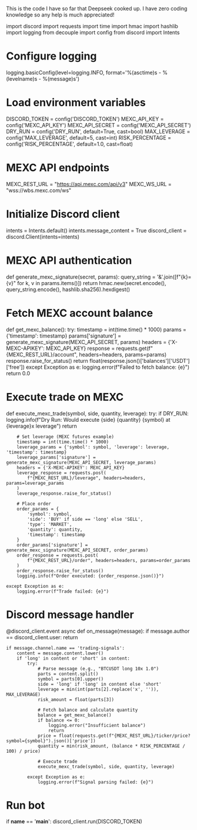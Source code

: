 This is the code I have so far that Deepseek cooked up.
I have zero coding knowledge so any help is much appreciated!

import discord
import requests
import time
import hmac
import hashlib
import logging
from decouple import config
from discord import Intents

# Configure logging
logging.basicConfig(level=logging.INFO, format='%(asctime)s - %(levelname)s - %(message)s')

# Load environment variables
DISCORD_TOKEN = config('DISCORD_TOKEN')
MEXC_API_KEY = config('MEXC_API_KEY')
MEXC_API_SECRET = config('MEXC_API_SECRET')
DRY_RUN = config('DRY_RUN', default=True, cast=bool)
MAX_LEVERAGE = config('MAX_LEVERAGE', default=5, cast=int)
RISK_PERCENTAGE = config('RISK_PERCENTAGE', default=1.0, cast=float)

# MEXC API endpoints
MEXC_REST_URL = "https://api.mexc.com/api/v3"
MEXC_WS_URL = "wss://wbs.mexc.com/ws"

# Initialize Discord client
intents = Intents.default()
intents.message_content = True
discord_client = discord.Client(intents=intents)

# MEXC API authentication
def generate_mexc_signature(secret, params):
    query_string = '&'.join([f"{k}={v}" for k, v in params.items()])
    return hmac.new(secret.encode(), query_string.encode(), hashlib.sha256).hexdigest()

# Fetch MEXC account balance
def get_mexc_balance():
    try:
        timestamp = int(time.time() * 1000)
        params = {'timestamp': timestamp}
        params['signature'] = generate_mexc_signature(MEXC_API_SECRET, params)
        headers = {'X-MEXC-APIKEY': MEXC_API_KEY}
        response = requests.get(f"{MEXC_REST_URL}/account", headers=headers, params=params)
        response.raise_for_status()
        return float(response.json()['balances']['USDT']['free'])
    except Exception as e:
        logging.error(f"Failed to fetch balance: {e}")
        return 0.0

# Execute trade on MEXC
def execute_mexc_trade(symbol, side, quantity, leverage):
    try:
        if DRY_RUN:
            logging.info(f"Dry Run: Would execute {side} {quantity} {symbol} at {leverage}x leverage")
            return

        # Set leverage (MEXC futures example)
        timestamp = int(time.time() * 1000)
        leverage_params = {'symbol': symbol, 'leverage': leverage, 'timestamp': timestamp}
        leverage_params['signature'] = generate_mexc_signature(MEXC_API_SECRET, leverage_params)
        headers = {'X-MEXC-APIKEY': MEXC_API_KEY}
        leverage_response = requests.post(
            f"{MEXC_REST_URL}/leverage", headers=headers, params=leverage_params
        )
        leverage_response.raise_for_status()

        # Place order
        order_params = {
            'symbol': symbol,
            'side': 'BUY' if side == 'long' else 'SELL',
            'type': 'MARKET',
            'quantity': quantity,
            'timestamp': timestamp
        }
        order_params['signature'] = generate_mexc_signature(MEXC_API_SECRET, order_params)
        order_response = requests.post(
            f"{MEXC_REST_URL}/order", headers=headers, params=order_params
        )
        order_response.raise_for_status()
        logging.info(f"Order executed: {order_response.json()}")

    except Exception as e:
        logging.error(f"Trade failed: {e}")

# Discord message handler
@discord_client.event
async def on_message(message):
    if message.author == discord_client.user:
        return

    if message.channel.name == 'trading-signals':
        content = message.content.lower()
        if 'long' in content or 'short' in content:
            try:
                # Parse message (e.g., "BTCUSDT long 10x 1.0")
                parts = content.split()
                symbol = parts[0].upper()
                side = 'long' if 'long' in content else 'short'
                leverage = min(int(parts[2].replace('x', '')), MAX_LEVERAGE)
                risk_amount = float(parts[3])

                # Fetch balance and calculate quantity
                balance = get_mexc_balance()
                if balance <= 0:
                    logging.error("Insufficient balance")
                    return
                price = float(requests.get(f"{MEXC_REST_URL}/ticker/price?symbol={symbol}").json()['price'])
                quantity = min(risk_amount, (balance * RISK_PERCENTAGE / 100) / price)

                # Execute trade
                execute_mexc_trade(symbol, side, quantity, leverage)

            except Exception as e:
                logging.error(f"Signal parsing failed: {e}")

# Run bot
if __name__ == '__main__':
    discord_client.run(DISCORD_TOKEN)
